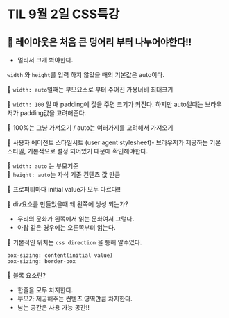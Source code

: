 # TIL 9월 2일 CSS특강

## 🔆 레이아웃은 처음 큰 덩어리 부터 나누어야한다!!
 - 멀리서 크게 봐야한다.

 `width` 와 `height`를 입력 하지 않았을 때의 기본값은 auto이다.  

🔆 `width: auto`일때는 부모요소로 부터 주어진 가용너비 최대크기  

🔆 `width: 100` 일 때 padding에 값을 주면 크기가 커진다. 하지만 auto일때는 브라우저가 padding값을 고려해준다.  

🔆 100%는 그냥 가져오기 / auto는 여러가지를 고려해서 가져오기

🔆 사용자 에이전트 스타일시트 (user agent stylesheet)- 브라우저가 제공하는 기본 스타일, 기본적으로 설정 되어있기 때문에 확인해야한다.

🔆 `width: auto` 는 부모기준  
🔆 `height: auto`는 자식 기준 컨텐츠 값 만큼

🔆 프로퍼티마다 initial value가 모두 다르다!!

🔆 div요소를 만들었을때 왜 왼쪽에 생성 되는가?
- 우리의 문화가 왼쪽에서 읽는 문화여서 그렇다.
- 아랍 같은 경우에는 오른쪽부터 읽는다.

🔆 기본적인 위치는 `css direction` 을 통해 알수있다.

```
box-sizing: content(initial value)
box-sizing: border-box
```

🔆 블록 요소란?
- 한줄을 모두 차지한다.
- 부모가 제공해주는 컨텐츠 영역만큼 차지한다.
- 남는 공간은 사용 가능 공간!!
